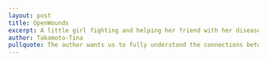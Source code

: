 ```yaml
---
layout: post
title: OpenWounds
excerpt: A little girl fighting and helping her friend with her disease
author: Takamoto-Tina
pullquote: The author wants us to fully understand the connections between racial issues, personal struggles, and art.
---
```

